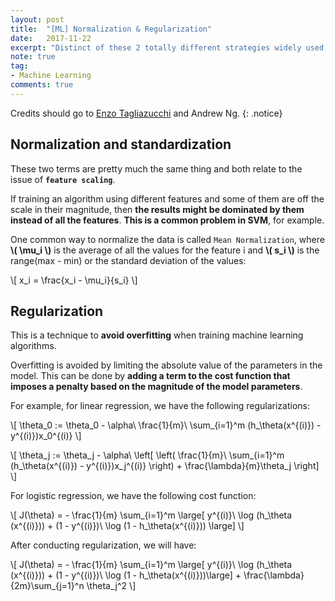 ```yaml
---
layout: post
title:  "[ML] Normalization & Regularization"
date:   2017-11-22
excerpt: "Distinct of these 2 totally different strategies widely used in ML..."
note: true
tag:
- Machine Learning
comments: true
---
```


Credits should go to [Enzo Tagliazucchi](https://www.quora.com/profile/Enzo-Tagliazucchi) and Andrew Ng.
{: .notice}

## Normalization and standardization

These two terms are pretty much the same thing and both relate to the issue of **`feature scaling`**. 

If training an algorithm using different features and some of them are off the scale in their magnitude, then **the results might be dominated by them instead of all the features**. **This is a common problem in SVM**, for example. 

One common way to normalize the data is called `Mean Normalization`, where **\\( \mu_i \\)** is the average of all the values for the feature i and **\\( s_i \\)** is the range(max - min) or the standard deviation of the values:

\\[ x_i = \frac{x_i - \mu_i}{s_i}  \\]

## Regularization

This is a technique to **avoid overfitting** when training machine learning algorithms.

Overfitting is avoided by limiting the absolute value of the parameters in the model. This can be done by **adding a term to the cost function that imposes a penalty based on the magnitude of the model parameters**.

For example, for linear regression, we have the following regularizations:

\\[ \theta_0 := \theta_0 - \alpha\ \frac{1}{m}\ \sum_{i=1}^m (h_\theta(x^{(i)}) - y^{(i)})x_0^{(i)} \\]

\\[ \theta_j := \theta_j - \alpha\ \left[ \left( \frac{1}{m}\ \sum_{i=1}^m (h_\theta(x^{(i)}) - y^{(i)})x_j^{(i)} \right) + \frac{\lambda}{m}\theta_j \right] \\]

For logistic regression, we have the following cost function:

\\[ J(\theta) = - \frac{1}{m} \sum_{i=1}^m \large[ y^{(i)}\ \log (h_\theta (x^{(i)})) + (1 - y^{(i)})\ \log (1 - h_\theta(x^{(i)})) \large] \\]

After conducting regularization, we will have:

\\[ J(\theta) = - \frac{1}{m} \sum_{i=1}^m \large[ y^{(i)}\ \log (h_\theta (x^{(i)})) + (1 - y^{(i)})\ \log (1 - h_\theta(x^{(i)}))\large] + \frac{\lambda}{2m}\sum_{j=1}^n \theta_j^2 \\]